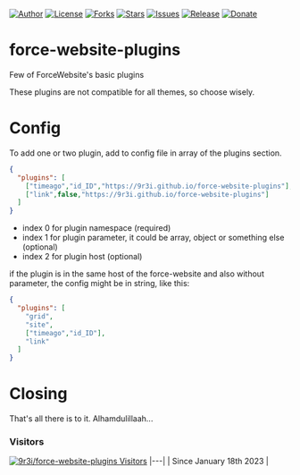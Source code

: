 
[![Author](https://img.shields.io/badge/author-9r3i-lightgrey.svg)](https://github.com/9r3i)
[![License](https://img.shields.io/github/license/9r3i/force-website-plugins.svg)](https://github.com/9r3i/force-website-plugins/blob/master/LICENSE)
[![Forks](https://img.shields.io/github/forks/9r3i/force-website-plugins.svg)](https://github.com/9r3i/force-website-plugins/network)
[![Stars](https://img.shields.io/github/stars/9r3i/force-website-plugins.svg)](https://github.com/9r3i/force-website-plugins/stargazers)
[![Issues](https://img.shields.io/github/issues/9r3i/force-website-plugins.svg)](https://github.com/9r3i/force-website-plugins/issues)
[![Release](https://img.shields.io/github/release/9r3i/force-website-plugins.svg)](https://github.com/9r3i/force-website-plugins/releases)
[![Donate](https://img.shields.io/badge/donate-paypal-orange.svg)](https://paypal.me/9r3i)


# force-website-plugins
Few of ForceWebsite's basic plugins

These plugins are not compatible for all themes, so choose wisely.


# Config
To add one or two plugin, add to config file in array of the plugins section.

```json
{
  "plugins": [
    ["timeago","id_ID","https://9r3i.github.io/force-website-plugins"],
    ["link",false,"https://9r3i.github.io/force-website-plugins"]
  ]
}
```

- index 0 for plugin namespace (required)
- index 1 for plugin parameter, it could be array, object or something else (optional)
- index 2 for plugin host (optional)


if the plugin is in the same host of the force-website and also without parameter, the config might be in string, like this:

```json
{
  "plugins": [
    "grid",
    "site",
    ["timeago","id_ID"],
    "link"
  ]
}
```


# Closing
That's all there is to it. Alhamdulillaah...

### Visitors
[![9r3i/force-website-plugins Visitors](https://9r3i.web.id/api/views/?user=9r3i-force-website-plugins&color=51,119,187)](https://github.com/9r3i/force-website-plugins)
|---|
| Since January 18th 2023 |


